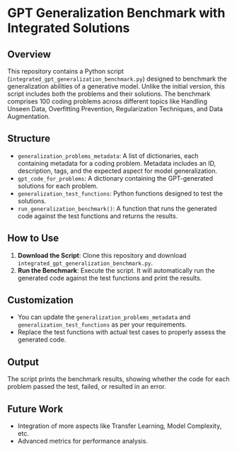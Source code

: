 
# GPT Generalization Benchmark with Integrated Solutions

## Overview

This repository contains a Python script (`integrated_gpt_generalization_benchmark.py`) designed to benchmark the generalization abilities of a generative model. Unlike the initial version, this script includes both the problems and their solutions. The benchmark comprises 100 coding problems across different topics like Handling Unseen Data, Overfitting Prevention, Regularization Techniques, and Data Augmentation.

## Structure

- `generalization_problems_metadata`: A list of dictionaries, each containing metadata for a coding problem. Metadata includes an ID, description, tags, and the expected aspect for model generalization.
- `gpt_code_for_problems`: A dictionary containing the GPT-generated solutions for each problem.
- `generalization_test_functions`: Python functions designed to test the solutions.
- `run_generalization_benchmark()`: A function that runs the generated code against the test functions and returns the results.

## How to Use

1. **Download the Script**: Clone this repository and download `integrated_gpt_generalization_benchmark.py`.
2. **Run the Benchmark**: Execute the script. It will automatically run the generated code against the test functions and print the results.

## Customization

- You can update the `generalization_problems_metadata` and `generalization_test_functions` as per your requirements.
- Replace the test functions with actual test cases to properly assess the generated code.

## Output

The script prints the benchmark results, showing whether the code for each problem passed the test, failed, or resulted in an error.

## Future Work

- Integration of more aspects like Transfer Learning, Model Complexity, etc.
- Advanced metrics for performance analysis.
